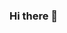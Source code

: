 ### Hi there 👋

<!--
**jennhatch/jennhatch** is a ✨ _special_ ✨ repository because its `README.md` (this file) appears on your GitHub profile.

Here are some ideas to get you started:

- 🔭 I’m currently working on a project designing a marketing campaign for an online grocery store.
- 🌱 I’m currently learning some machine learning algorithms related to marketing, as well as marketing frameworks
- 🤔 I’m looking for work in data analytics and research
- 💬 Ask me about dog rescue!
- 📫 How to reach me: Feel free to connect with me on LinkedIn!
- 😄 Pronouns: she/her
- ⚡ Fun fact: ...
-->
